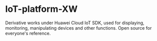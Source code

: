 # IoT-platform-XW
Derivative works under Huawei Cloud IoT SDK, used for displaying, monitoring, manipulating devices and other functions. Open source for everyone's reference.
